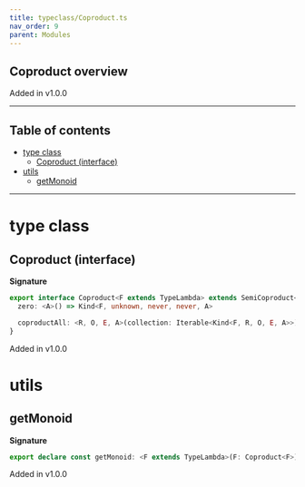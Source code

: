 ```yaml
---
title: typeclass/Coproduct.ts
nav_order: 9
parent: Modules
---
```


## Coproduct overview

Added in v1.0.0

---

<h2 class="text-delta">Table of contents</h2>

- [type class](#type-class)
  - [Coproduct (interface)](#coproduct-interface)
- [utils](#utils)
  - [getMonoid](#getmonoid)

---

# type class

## Coproduct (interface)

**Signature**

```ts
export interface Coproduct<F extends TypeLambda> extends SemiCoproduct<F> {
  zero: <A>() => Kind<F, unknown, never, never, A>

  coproductAll: <R, O, E, A>(collection: Iterable<Kind<F, R, O, E, A>>) => Kind<F, R, O, E, A>
}
```

Added in v1.0.0

# utils

## getMonoid

**Signature**

```ts
export declare const getMonoid: <F extends TypeLambda>(F: Coproduct<F>) => <R, O, E, A>() => Monoid<Kind<F, R, O, E, A>>
```

Added in v1.0.0
